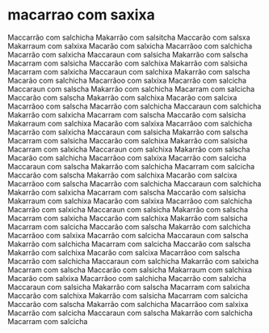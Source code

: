 # macarrao com saxixa
 
Maccarrão com salchicha
Makarrão com salsitcha
Maccarão com salsxa
Makarraum com salxixa
Macarão com salxicha
Macarrãoo com salchicha
Macarrão com salxicha
Maccaraun com salsicha
Makarrão com salscha
Macarram com salsicha
Maccarão com salchixa
Makarrão com salsicha
Macarram com salxicha
Maccaraun com salchixa
Makarrão com salscha
Macarão com salchicha
Macarrãoo com salxixa
Macarrão com salcicha
Maccaraun com salscha
Makarrão com salchicha
Macarram com salcicha
Maccarão com salscha
Makarrão com salchixa
Macarão com salcixa
Macarrãoo com salscha
Macarrão com salchicha
Maccaraun com salchicha
Makarrão com salxicha
Macarram com salscha
Maccarão com salsicha
Makarraum com salchixa
Macarão com salxixa
Macarrãoo com salchicha
Macarrão com salxicha
Maccaraun com salsicha
Makarrão com salscha
Macarram com salsicha
Maccarão com salchixa
Makarrão com salsicha
Macarram com salxicha
Maccaraun com salchixa
Makarrão com salscha
Macarão com salchicha
Macarrãoo com salxixa
Macarrão com salcicha
Maccaraun com salscha
Makarrão com salchicha
Macarram com salcicha
Maccarão com salscha
Makarrão com salchixa
Macarão com salcixa
Macarrãoo com salscha
Macarrão com salchicha
Maccaraun com salchicha
Makarrão com salxicha
Macarram com salscha
Maccarão com salsicha
Makarraum com salchixa
Macarão com salxixa
Macarrãoo com salchicha
Macarrão com salxicha
Maccaraun com salsicha
Makarrão com salscha
Macarram com salxicha
Maccarão com salchixa
Makarrão com salsicha
Macarram com salcicha
Maccarão com salscha
Makarrão com salchicha
Macarrãoo com salxixa
Macarrão com salcicha
Maccaraun com salscha
Makarrão com salchicha
Macarram com salcicha
Maccarão com salscha
Makarrão com salchixa
Macarão com salcixa
Macarrãoo com salscha
Macarrão com salchicha
Maccaraun com salchicha
Makarrão com salxicha
Macarram com salscha
Maccarão com salsicha
Makarraum com salchixa
Macarão com salxixa
Macarrãoo com salchicha
Macarrão com salxicha
Maccaraun com salsicha
Makarrão com salscha
Macarram com salxicha
Maccarão com salchixa
Makarrão com salsicha
Macarram com salcicha
Maccarão com salscha
Makarrão com salchicha
Macarrãoo com salxixa
Macarrão com salcicha
Maccaraun com salscha
Makarrão com salchicha
Macarram com salcicha